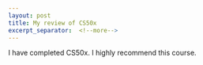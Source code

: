 ```yaml
---
layout: post
title: My review of CS50x
excerpt_separator:  <!--more-->
---
```


I have completed CS50x.
I highly recommend this course.
